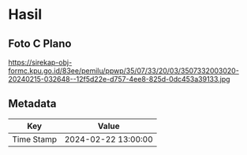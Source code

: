 # Hasil

## Foto C Plano

https://sirekap-obj-formc.kpu.go.id/83ee/pemilu/ppwp/35/07/33/20/03/3507332003020-20240215-032648--12f5d22e-d757-4ee8-825d-0dc453a39133.jpg


## Metadata

| Key        | Value               |
| ---------- | ------------------- |
| Time Stamp | 2024-02-22 13:00:00 |




